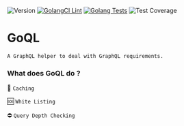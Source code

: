 ![Version](https://img.shields.io/badge/version-0.1.0-orange.svg)
[![GolangCI Lint](https://github.com/keremdokumaci/goql/actions/workflows/go-lint.yml/badge.svg)](https://github.com/keremdokumaci/goql/actions/workflows/go-lint.yml)
[![Golang Tests](https://github.com/keremdokumaci/goql/actions/workflows/go-test.yml/badge.svg)](https://github.com/keremdokumaci/goql/actions/workflows/go-test.yml)
![Test Coverage](https://img.shields.io/badge/coverage-84.0%25-orange.svg)

# GoQL

`A GraphQL helper to deal with GraphQL requirements.`

### What does GoQL do ?

💾 `Caching`

🆘 `White Listing`

⛔ `Query Depth Checking`